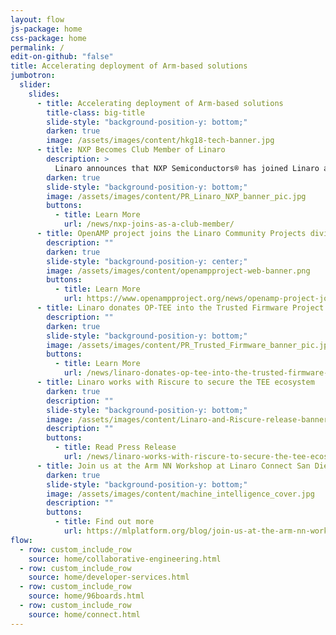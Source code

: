 ```yaml
---
layout: flow
js-package: home
css-package: home
permalink: /
edit-on-github: "false"
title: Accelerating deployment of Arm-based solutions
jumbotron:
  slider:
    slides:
      - title: Accelerating deployment of Arm-based solutions
        title-class: big-title
        slide-style: "background-position-y: bottom;"
        darken: true
        image: /assets/images/content/hkg18-tech-banner.jpg
      - title: NXP Becomes Club Member of Linaro
        description: >
          Linaro announces that NXP Semiconductors® has joined Linaro as a Club member.
        darken: true
        slide-style: "background-position-y: bottom;"
        image: /assets/images/content/PR_Linaro_NXP_banner_pic.jpg
        buttons:
          - title: Learn More
            url: /news/nxp-joins-as-a-club-member/
      - title: OpenAMP project joins the Linaro Community Projects division
        description: ""
        darken: true
        slide-style: "background-position-y: center;"
        image: /assets/images/content/openampproject-web-banner.png
        buttons:
          - title: Learn More
            url: https://www.openampproject.org/news/openamp-project-joins-the-linaro-community-projects-division/
      - title: Linaro donates OP-TEE into the Trusted Firmware Project
        description: ""
        darken: true
        slide-style: "background-position-y: bottom;"
        image: /assets/images/content/PR_Trusted_Firmware_banner_pic.jpg
        buttons:
          - title: Learn More
            url: /news/linaro-donates-op-tee-into-the-trusted-firmware-project/
      - title: Linaro works with Riscure to secure the TEE ecosystem
        darken: true
        description: ""
        slide-style: "background-position-y: bottom;"
        image: /assets/images/content/Linaro-and-Riscure-release-banner.jpg
        description: ""
        buttons:
          - title: Read Press Release
            url: /news/linaro-works-with-riscure-to-secure-the-tee-ecosystem/
      - title: Join us at the Arm NN Workshop at Linaro Connect San Diego 2019
        darken: true
        slide-style: "background-position-y: bottom;"
        image: /assets/images/content/machine_intelligence_cover.jpg
        description: ""
        buttons:
          - title: Find out more
            url: https://mlplatform.org/blog/join-us-at-the-arm-nn-workshop-linaro-connect-san-diego-2019/
flow:
  - row: custom_include_row
    source: home/collaborative-engineering.html
  - row: custom_include_row
    source: home/developer-services.html
  - row: custom_include_row
    source: home/96boards.html
  - row: custom_include_row
    source: home/connect.html
---
```

